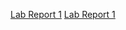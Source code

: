 
[Lab Report 1](lab-reports/lab-report-1-week-1.html)
[Lab Report 1](https://Rudra17382.github.io/cse15l-lab-reports/lab-reports/lab-report-1-week-1.html)